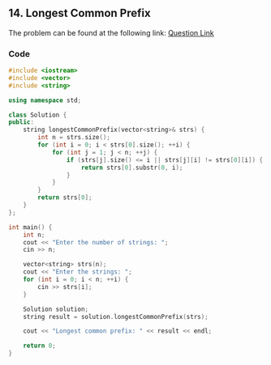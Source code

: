 ## 14. Longest Common Prefix
The problem can be found at the following link: [Question Link](https://leetcode.com/problems/longest-common-prefix/)

### Code

```cpp
#include <iostream>
#include <vector>
#include <string>

using namespace std;

class Solution {
public:
    string longestCommonPrefix(vector<string>& strs) {
        int n = strs.size();
        for (int i = 0; i < strs[0].size(); ++i) {
            for (int j = 1; j < n; ++j) {
                if (strs[j].size() <= i || strs[j][i] != strs[0][i]) {
                    return strs[0].substr(0, i);
                }
            }
        }
        return strs[0];
    }
};

int main() {
    int n;
    cout << "Enter the number of strings: ";
    cin >> n;

    vector<string> strs(n);
    cout << "Enter the strings: ";
    for (int i = 0; i < n; ++i) {
        cin >> strs[i];
    }

    Solution solution;
    string result = solution.longestCommonPrefix(strs);

    cout << "Longest common prefix: " << result << endl;

    return 0;
}
```